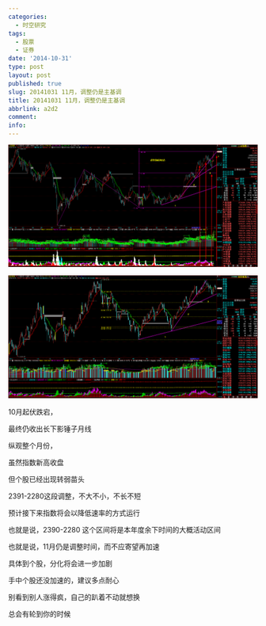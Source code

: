 ```yaml
---
categories:
  - 时空研究
tags:
  - 股票
  - 证券
date: '2014-10-31'
type: post
layout: post
published: true
slug: 20141031 11月，调整仍是主基调
title: 20141031 11月，调整仍是主基调
abbrlink: a2d2
comment:
info:
---
```

![20141031-0](/images/20141031-0.gif)

![20141031-1](/images/20141031-1.gif)

10月起伏跌宕，

最终仍收出长下影锤子月线

纵观整个月份，

虽然指数新高收盘

但个股已经出现转弱苗头

2391-2280这段调整，不大不小，不长不短

预计接下来指数将会以降低速率的方式运行

也就是说，2390-2280 这个区间将是本年度余下时间的大概活动区间

也就是说，11月仍是调整时间，而不应寄望再加速

具体到个股，分化将会进一步加剧

手中个股还没加速的，建议多点耐心

别看到别人涨得疯，自己的趴着不动就想换

总会有轮到你的时候
